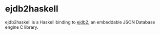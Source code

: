 # ejdb2haskell

ejdb2haskell is a Haskell binding to [ejdb2](https://github.com/Softmotions/ejdb), an embeddable JSON Database engine C library.
